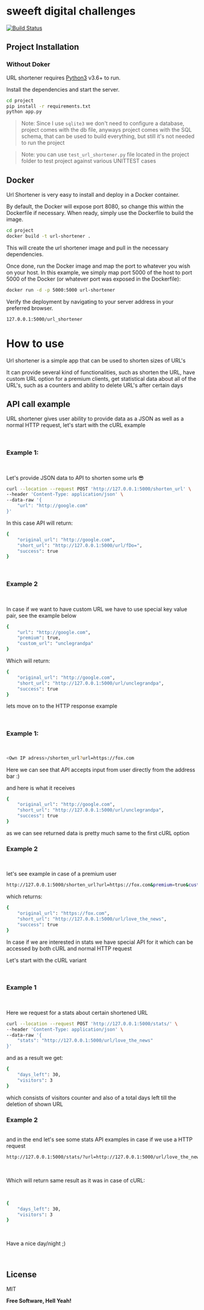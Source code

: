 # sweeft digital challenges

[![Build Status](https://travis-ci.org/joemccann/dillinger.svg?branch=master)](https://travis-ci.org/joemccann/dillinger)

## Project Installation

### Without Doker

URL shortener requires [Python3](https://www.python.org/) v3.6+ to run.

Install the dependencies and start the server.

```sh
cd project
pip install -r requirements.txt
python app.py
```
> Note: Since I use `sqlite3` we don't need to configure a database, project comes with the db file, anyways project comes with the SQL schema, that can be used to build everything, but still it's not needed to run the project

> Note: you can use `test_url_shortener.py` file located in the project folder to test project against various UNITTEST cases

## Docker 

Url Shortener is very easy to install and deploy in a Docker container.

By default, the Docker will expose port 8080, so change this within the
Dockerfile if necessary. When ready, simply use the Dockerfile to
build the image.

```sh
cd project
docker build -t url-shortener .
```

This will create the url shortener image and pull in the necessary dependencies.

Once done, run the Docker image and map the port to whatever you wish on
your host. In this example, we simply map port 5000 of the host to
port 5000 of the Docker (or whatever port was exposed in the Dockerfile):

```sh
docker run -d -p 5000:5000 url-shortener
```

Verify the deployment by navigating to your server address in
your preferred browser.

```sh
127.0.0.1:5000/url_shortener
```

# How to use 

Url shortener is a simple app that can be used to shorten sizes of URL's

It can provide several kind of functionalities, such as shorten the URL, have custom URL option for a premium clients, get statistical data about all of the URL's, such as a counters and ability to delete URL's after certain days


## API call example

URL shortener gives user ability to provide data as a JSON as well as a normal HTTP request, let's start with the cURL example

</br>

### Example 1:

</br>

Let's provide JSON data to API to shorten some urls 😎

```sh
curl --location --request POST 'http://127.0.0.1:5000/shorten_url' \
--header 'Content-Type: application/json' \
--data-raw '{
    "url": "http://google.com"
}'
```
In this case API will return: 

```sh
{
    "original_url": "http://google.com",
    "short_url": "http://127.0.0.1:5000/url/fDo=",
    "success": true
}
```
</br>

### Example 2
</br>

In case if we want to have custom URL we have to use special key value pair, see the example below

```sh
{
    "url": "http://google.com",
    "premium": true,
    "custom_url": "unclegrandpa"
}
```
Which will return: 

```sh
{
    "original_url": "http://google.com",
    "short_url": "http://127.0.0.1:5000/url/unclegrandpa",
    "success": true
}
```

lets move on to the HTTP response example

</br>

### Example 1:

</br>


```sh
<Own IP adress>/shorten_url?url=https://fox.com
```
Here we can see that API accepts input from user directly from the address bar :) 

and here is what it receives 
```sh
{
    "original_url": "http://google.com",
    "short_url": "http://127.0.0.1:5000/url/unclegrandpa",
    "success": true
}
```
as we can see returned data is pretty much same to the first cURL option
</br>

### Example 2

</br>

let's see example in case of a premium user

```sh
http://127.0.0.1:5000/shorten_url?url=https://fox.com&premium=true&custom_url=love_the_news
```
which returns:

```sh
{
    "original_url": "https://fox.com",
    "short_url": "http://127.0.0.1:5000/url/love_the_news",
    "success": true
}
```

In case if we are interested in stats we have special API for it which can be accessed by both cURL and normal HTTP request


Let's start with the cURL variant

</br>

### Example 1

</br>

Here we request for a stats about certain shortened URL

```sh
curl --location --request POST 'http://127.0.0.1:5000/stats/' \
--header 'Content-Type: application/json' \
--data-raw '{
    "stats": "http://127.0.0.1:5000/url/love_the_news"
}'
```
and as a result we get:

```sh
{
    "days_left": 30,
    "visitors": 3
}
```

which consists of visitors counter and also of a total days left till the deletion of shown URL
</br>

### Example 2
</br>
and in the end let's see some stats API examples in case if we use a HTTP request

</br>

```sh
http://127.0.0.1:5000/stats/?url=http://127.0.0.1:5000/url/love_the_news
```
</br>

Which will return same result as it was in case of cURL:

</br>

```sh
{
    "days_left": 30,
    "visitors": 3
}
```

</br>


Have a nice day/night  ;)  

</br>

## License

MIT

**Free Software, Hell Yeah!**